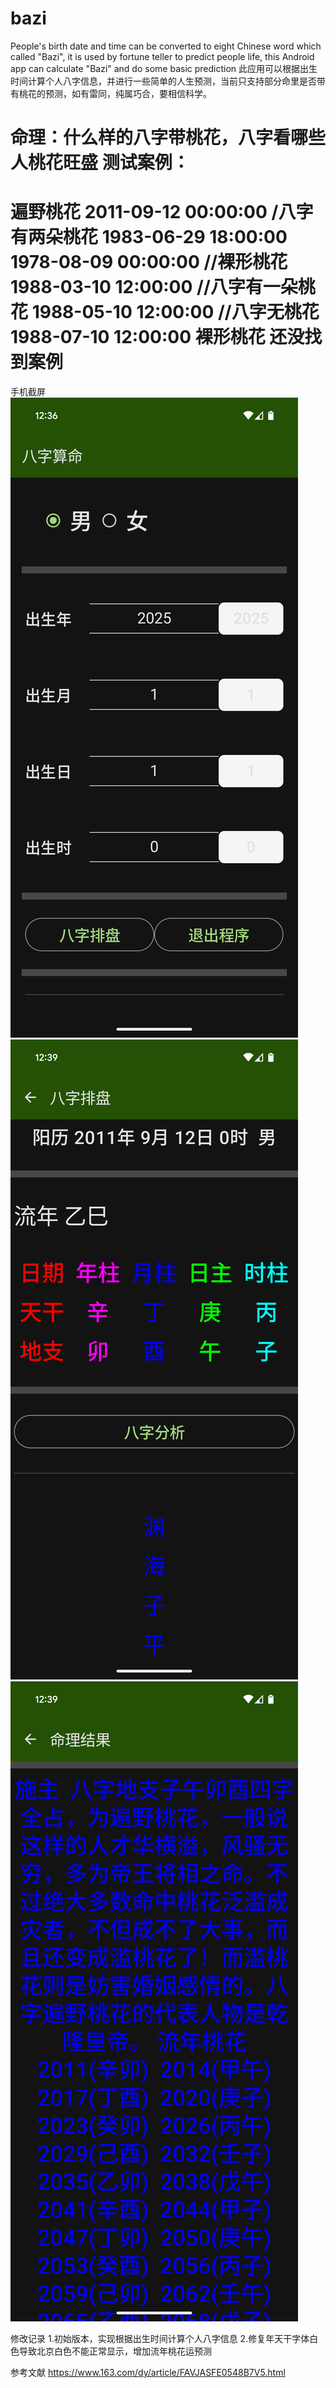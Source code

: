 # bazi
People's birth date and time can be converted to eight Chinese word which called "Bazi", it is used by fortune teller to predict people life, this Android app can calculate "Bazi" and do some basic prediction
此应用可以根据出生时间计算个人八字信息，并进行一些简单的人生预测，当前只支持部分命里是否带有桃花的预测，如有雷同，纯属巧合，要相信科学。



命理：什么样的八字带桃花，八字看哪些人桃花旺盛
测试案例：
=================================
遍野桃花
2011-09-12 00:00:00
/八字有两朵桃花
1983-06-29 18:00:00
1978-08-09 00:00:00
//裸形桃花
1988-03-10 12:00:00
//八字有一朵桃花
1988-05-10 12:00:00
//八字无桃花
1988-07-10 12:00:00
裸形桃花
还没找到案例
=================================
手机截屏
![alt text](https://github.com/zhaowwbb/bazi/blob/main/screenshot/Screenshot_main.png?raw=true)
![alt text](https://github.com/zhaowwbb/bazi/blob/main/screenshot/Screenshot_paipan.png?raw=true)
![alt text](https://github.com/zhaowwbb/bazi/blob/main/screenshot/Screenshot_summary.png?raw=true)

修改记录
1.初始版本，实现根据出生时间计算个人八字信息
2.修复年天干字体白色导致北京白色不能正常显示，增加流年桃花运预测

参考文献
https://www.163.com/dy/article/FAVJASFE0548B7V5.html
